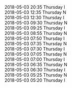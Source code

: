 2018-05-03 20:35 Thursday  I  
2018-05-03 12:35 Thursday  N  
2018-05-03 12:30 Thursday  I  
2018-05-03 09:30 Thursday  N  
2018-05-03 09:25 Thursday  I  
2018-05-03 08:55 Thursday  N  
2018-05-03 07:50 Thursday  I  
2018-05-03 07:35 Thursday  N  
2018-05-03 07:30 Thursday  I  
2018-05-03 07:05 Thursday  N  
2018-05-03 07:00 Thursday  I  
2018-05-03 06:35 Thursday  N  
2018-05-03 06:30 Thursday  I  
2018-05-03 05:25 Thursday  N  
2018-05-03 05:20 Thursday  I  

